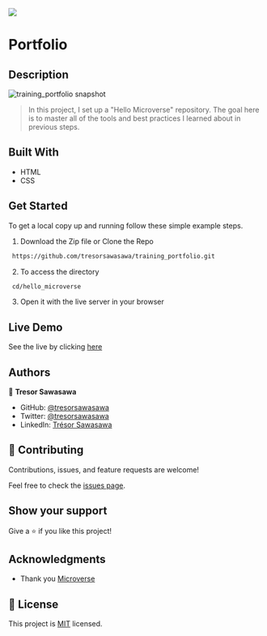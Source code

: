 ![](https://img.shields.io/badge/Microverse-blueviolet)

# Portfolio

## Description

![training_portfolio snapshot](./images/training_portfolio.png)

> In this project, I set up a "Hello Microverse" repository. The goal here is to master all of the tools and best practices I learned about in previous steps.

## Built With

- HTML
- CSS

## Get Started

To get a local copy up and running follow these simple example steps.

1. Download the Zip file or Clone the Repo
  ```bash
   https://github.com/tresorsawasawa/training_portfolio.git
  ```
2. To access the directory
  ```bash
   cd/hello_microverse
  ```
3. Open it with the live server in your browser

## Live Demo

See the live by clicking [here](https://tresorsawasawa.github.io/training_portfolio/)

## Authors

👤 **Tresor Sawasawa**

- GitHub: [@tresorsawasawa](https://github.com/tresorsawasawa)
- Twitter: [@tresorsawasawa](https://twitter.com/TresorSawasawa)
- LinkedIn: [Trésor Sawasawa](https://www.linkedin.com/in/tresor-sawasawa/)

## 🤝 Contributing

Contributions, issues, and feature requests are welcome!

Feel free to check the [issues page](../../issues/).

## Show your support

Give a ⭐️ if you like this project!

## Acknowledgments

- Thank you [Microverse](https://www.microverse.org/)

## 📝 License

This project is [MIT](./MIT.md) licensed.
